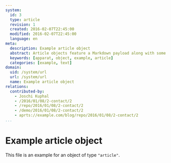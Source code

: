 ```yaml
---
system:
  id: 3
  type: article
  revision: 1
  created: 2016-02-07T22:45:00
  modified: 2016-02-07T22:45:00
  language: en
meta:
  description: Example article object
  abstract: Article objects feature a Markdown payload along with some custom properties
  keywords: [apparat, object, example, article]
  categories: [example, text]
domain:
  uid: /system/url
  url: /system/url
  name: Example article object
relations:
  contributed-by:
    - Joschi Kuphal
    - /2016/01/08/2-contact/2
    - /repo/2016/01/08/2-contact/2
    - /demo/2016/01/08/2-contact/2
    - aprts://example.com/blog/repo/2016/01/08/2-contact/2
...
```

# Example article object

This file is an example for an object of type `"article"`.
